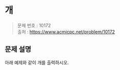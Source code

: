 # 개

> 문제 번호 : 10172  
> 출처 : https://www.acmicpc.net/problem/10172

## 문제 설명

<p>아래 예제와 같이 개를 출력하시오.</p>

